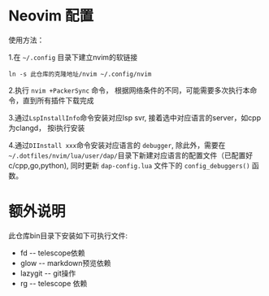 # Neovim 配置

使用方法：

1.在 `~/.config` 目录下建立nvim的软链接
  ```shell
  ln -s 此仓库的克隆地址/nvim ~/.config/nvim
  ```
2.执行 `nvim +PackerSync` 命令， 根据网络条件的不同，可能需要多次执行本命令，直到所有插件下载完成

3.通过`LspInstallInfo`命令安装对应lsp svr, 接着选中对应语言的server，如cpp为clangd， 按i执行安装

4.通过`DIInstall xxx`命令安装对应语言的 `debugger`, 除此外，需要在 `~/.dotfiles/nvim/lua/user/dap/`目录下新建对应语言的配置文件（已配置好c/cpp,go,python), 同时更新 `dap-config.lua` 文件下的 `config_debuggers()` 函数。



# 额外说明

此仓库bin目录下安装如下可执行文件:
- fd          -- telescope依赖
- glow        -- markdown预览依赖
- lazygit     -- git操作
- rg          -- telescope 依赖






